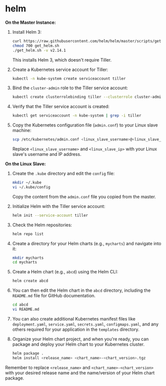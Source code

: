# helm


**On the Master Instance:**

1. Install Helm 3:

   ```bash
   curl https://raw.githubusercontent.com/helm/helm/master/scripts/get-helm-3 > get_helm.sh
   chmod 700 get_helm.sh
   ./get_helm.sh -v v2.14.1
   ```

   This installs Helm 3, which doesn't require Tiller.

2. Create a Kubernetes service account for Tiller:

   ```bash
   kubectl -n kube-system create serviceaccount tiller
   ```

3. Bind the `cluster-admin` role to the Tiller service account:

   ```bash
   kubectl create clusterrolebinding tiller --clusterrole cluster-admin --serviceaccount=kube-system:tiller
   ```

4. Verify that the Tiller service account is created:

   ```bash
   kubectl get serviceaccount -n kube-system | grep -i tiller
   ```

5. Copy the Kubernetes configuration file (`admin.conf`) to your Linux slave machine:

   ```bash
   scp /etc/kubernetes/admin.conf <linux_slave_username>@<linux_slave_ip>:~/.kube/config
   ```

   Replace `<linux_slave_username>` and `<linux_slave_ip>` with your Linux slave's username and IP address.

**On the Linux Slave:**

1. Create the `.kube` directory and edit the `config` file:

   ```bash
   mkdir ~/.kube
   vi ~/.kube/config
   ```

   Copy the content from the `admin.conf` file you copied from the master.

2. Initialize Helm with the Tiller service account:

   ```bash
   helm init --service-account tiller
   ```

3. Check the Helm repositories:

   ```bash
   helm repo list
   ```

4. Create a directory for your Helm charts (e.g., `mycharts`) and navigate into it:

   ```bash
   mkdir mycharts
   cd mycharts
   ```

5. Create a Helm chart (e.g., `abcd`) using the Helm CLI:

   ```bash
   helm create abcd
   ```

6. You can then edit the Helm chart in the `abcd` directory, including the `README.md` file for GitHub documentation.

   ```bash
   cd abcd
   vi README.md
   ```

7. You can also create additional Kubernetes manifest files like `deployment.yaml`, `service.yaml`, `secrets.yaml`, `configmaps.yaml`, and any others required for your application in the `templates` directory.

8. Organize your Helm chart project, and when you're ready, you can package and deploy your Helm chart to your Kubernetes cluster.

   ```bash
   helm package .
   helm install <release_name> <chart_name>-<chart_version>.tgz
   ```

Remember to replace `<release_name>` and `<chart_name>-<chart_version>` with your desired release name and the name/version of your Helm chart package.

